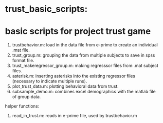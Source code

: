 # trust_basic_scripts: 
# basic scripts for project trust game
1. trustbehavior.m: load in the data file from e-prime to create an individual .mat file.
2. trust_group.m: grouping the data from multiple subjects to save in spss format file.
3. trust_makeregressor_group.m: making regresssor files from .mat subject files.
4. asterisk.m: inserting asterisks into the existing regressor files (necessary to indicate multiple runs).
5. plot_trust_data.m: plotting behavioral data from trust.
6. subsample_demo.m: combines excel demographics with the matlab file of group data.

helper functions:
1. read_in_trust.m: reads in e-prime file, used by trustbehavior.m
